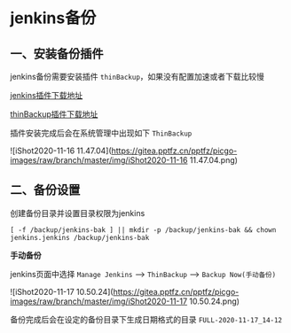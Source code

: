 # jenkins备份

## 一、安装备份插件 

jenkins备份需要安装插件 `thinBackup`，如果没有配置加速或者下载比较慢

[jenkins插件下载地址](http://updates.jenkins-ci.org/download/plugins/)

[thinBackup插件下载地址](http://updates.jenkins-ci.org/download/plugins/thinBackup/)



插件安装完成后会在系统管理中出现如下 `ThinBackup`

![iShot2020-11-16 11.47.04](https://gitea.pptfz.cn/pptfz/picgo-images/raw/branch/master/img/iShot2020-11-16 11.47.04.png)



## 二、备份设置

创建备份目录并设置目录权限为jenkins

```shell
[ -f /backup/jenkins-bak ] || mkdir -p /backup/jenkins-bak && chown jenkins.jenkins /backup/jenkins-bak
```



**手动备份**

jenkins页面中选择 `Manage Jenkins` --> `ThinBackup` --> `Backup Now(手动备份)`

![iShot2020-11-17 10.50.24](https://gitea.pptfz.cn/pptfz/picgo-images/raw/branch/master/img/iShot2020-11-17 10.50.24.png)

 

备份完成后会在设定的备份目录下生成日期格式的目录 `FULL-2020-11-17_14-12`

